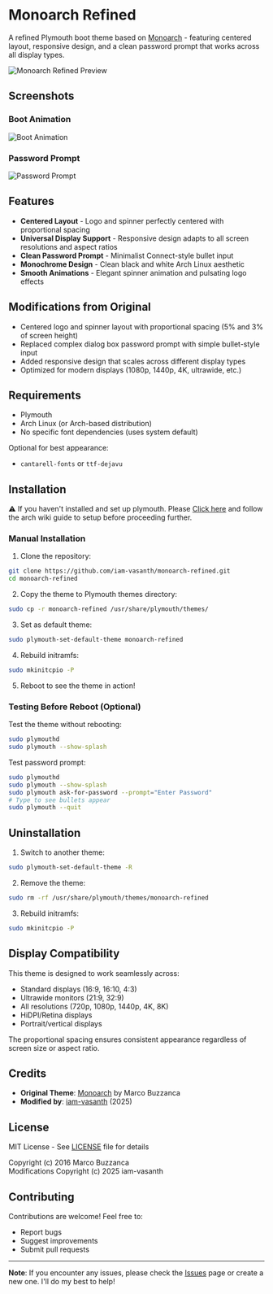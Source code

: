 # Monoarch Refined

A refined Plymouth boot theme based on [Monoarch](https://github.com/farsil/monoarch) - featuring centered layout, responsive design, and a clean password prompt that works across all display types.

![Monoarch Refined Preview](screenshot.png)

## Screenshots

### Boot Animation
![Boot Animation](screenshots/boot.png)

### Password Prompt
![Password Prompt](screenshots/password.png)

## Features

- **Centered Layout** - Logo and spinner perfectly centered with proportional spacing
- **Universal Display Support** - Responsive design adapts to all screen resolutions and aspect ratios
- **Clean Password Prompt** - Minimalist Connect-style bullet input
- **Monochrome Design** - Clean black and white Arch Linux aesthetic
- **Smooth Animations** - Elegant spinner animation and pulsating logo effects

## Modifications from Original

- Centered logo and spinner layout with proportional spacing (5% and 3% of screen height)
- Replaced complex dialog box password prompt with simple bullet-style input
- Added responsive design that scales across different display types
- Optimized for modern displays (1080p, 1440p, 4K, ultrawide, etc.)

## Requirements

- Plymouth
- Arch Linux (or Arch-based distribution)
- No specific font dependencies (uses system default)

Optional for best appearance:
- `cantarell-fonts` or `ttf-dejavu`

## Installation

⚠️ If you haven't installed and set up plymouth. Please [Click here](https://wiki.archlinux.org/title/Plymouth) and follow the arch wiki guide to setup before proceeding further.

### Manual Installation

1. Clone the repository:
```bash
git clone https://github.com/iam-vasanth/monoarch-refined.git
cd monoarch-refined
```

2. Copy the theme to Plymouth themes directory:
```bash
sudo cp -r monoarch-refined /usr/share/plymouth/themes/
```

3. Set as default theme:
```bash
sudo plymouth-set-default-theme monoarch-refined
```

4. Rebuild initramfs:
```bash
sudo mkinitcpio -P
```

5. Reboot to see the theme in action!

### Testing Before Reboot (Optional)

Test the theme without rebooting:
```bash
sudo plymouthd
sudo plymouth --show-splash
```

Test password prompt:
```bash
sudo plymouthd
sudo plymouth --show-splash
sudo plymouth ask-for-password --prompt="Enter Password"
# Type to see bullets appear
sudo plymouth --quit
```

## Uninstallation

1. Switch to another theme:
```bash
sudo plymouth-set-default-theme -R
```

2. Remove the theme:
```bash
sudo rm -rf /usr/share/plymouth/themes/monoarch-refined
```

3. Rebuild initramfs:
```bash
sudo mkinitcpio -P
```

## Display Compatibility

This theme is designed to work seamlessly across:
- Standard displays (16:9, 16:10, 4:3)
- Ultrawide monitors (21:9, 32:9)
- All resolutions (720p, 1080p, 1440p, 4K, 8K)
- HiDPI/Retina displays
- Portrait/vertical displays

The proportional spacing ensures consistent appearance regardless of screen size or aspect ratio.

## Credits

- **Original Theme**: [Monoarch](https://github.com/farsil/monoarch) by Marco Buzzanca 
- **Modified by**: [iam-vasanth](https://github.com/iam-vasanth) (2025)

## License

MIT License - See [LICENSE](LICENSE) file for details

Copyright (c) 2016 Marco Buzzanca  
Modifications Copyright (c) 2025 iam-vasanth
 
## Contributing

Contributions are welcome! Feel free to:
- Report bugs
- Suggest improvements
- Submit pull requests

---

**Note**: If you encounter any issues, please check the [Issues](https://github.com/iam-vasanth/monoarch-refined/issues) page or create a new one. I'll do my best to help!